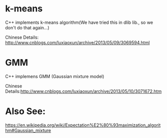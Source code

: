 k-means
===
C++ implements k-means algorithm(We have tried this in dlib lib., so we
don't do that again...)

Chinese Details: http://www.cnblogs.com/luxiaoxun/archive/2013/05/09/3069594.html




GMM
===
C++ implemens GMM (Gaussian mixture model)

Chinese Details:http://www.cnblogs.com/luxiaoxun/archive/2013/05/10/3071672.htm

Also See:
===
https://en.wikipedia.org/wiki/Expectation%E2%80%93maximization_algorithm#Gaussian_mixture

